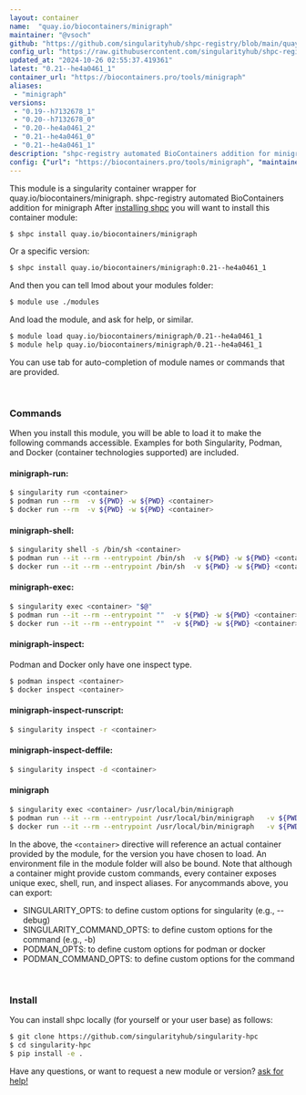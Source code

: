 ```yaml
---
layout: container
name:  "quay.io/biocontainers/minigraph"
maintainer: "@vsoch"
github: "https://github.com/singularityhub/shpc-registry/blob/main/quay.io/biocontainers/minigraph/container.yaml"
config_url: "https://raw.githubusercontent.com/singularityhub/shpc-registry/main/quay.io/biocontainers/minigraph/container.yaml"
updated_at: "2024-10-26 02:55:37.419361"
latest: "0.21--he4a0461_1"
container_url: "https://biocontainers.pro/tools/minigraph"
aliases:
 - "minigraph"
versions:
 - "0.19--h7132678_1"
 - "0.20--h7132678_0"
 - "0.20--he4a0461_2"
 - "0.21--he4a0461_0"
 - "0.21--he4a0461_1"
description: "shpc-registry automated BioContainers addition for minigraph"
config: {"url": "https://biocontainers.pro/tools/minigraph", "maintainer": "@vsoch", "description": "shpc-registry automated BioContainers addition for minigraph", "latest": {"0.21--he4a0461_1": "sha256:498b027990a2ec3678f220881226d1cbfa4db0e9bf67fc68d9b337d311cea3ce"}, "tags": {"0.19--h7132678_1": "sha256:724ed20de63a1b0e6ce756719edcf53c0df06885a640101cdd6fd5769e8d6a88", "0.20--h7132678_0": "sha256:e41e5ae2793d0b47165223220e06567566860e01b795900356a2513e5ff48e1d", "0.20--he4a0461_2": "sha256:530228e3e79a97454e1d852e5b866353d6a8148dc8cd2ba08c7ebc01f2d04f63", "0.21--he4a0461_0": "sha256:258164a3f0d5d9d4277ab49d1371fac77587c8342361b0914ba49f6e2c54fc76", "0.21--he4a0461_1": "sha256:498b027990a2ec3678f220881226d1cbfa4db0e9bf67fc68d9b337d311cea3ce"}, "docker": "quay.io/biocontainers/minigraph", "aliases": {"minigraph": "/usr/local/bin/minigraph"}}
---
```


This module is a singularity container wrapper for quay.io/biocontainers/minigraph.
shpc-registry automated BioContainers addition for minigraph
After [installing shpc](#install) you will want to install this container module:


```bash
$ shpc install quay.io/biocontainers/minigraph
```

Or a specific version:

```bash
$ shpc install quay.io/biocontainers/minigraph:0.21--he4a0461_1
```

And then you can tell lmod about your modules folder:

```bash
$ module use ./modules
```

And load the module, and ask for help, or similar.

```bash
$ module load quay.io/biocontainers/minigraph/0.21--he4a0461_1
$ module help quay.io/biocontainers/minigraph/0.21--he4a0461_1
```

You can use tab for auto-completion of module names or commands that are provided.

<br>

### Commands

When you install this module, you will be able to load it to make the following commands accessible.
Examples for both Singularity, Podman, and Docker (container technologies supported) are included.

#### minigraph-run:

```bash
$ singularity run <container>
$ podman run --rm  -v ${PWD} -w ${PWD} <container>
$ docker run --rm  -v ${PWD} -w ${PWD} <container>
```

#### minigraph-shell:

```bash
$ singularity shell -s /bin/sh <container>
$ podman run --it --rm --entrypoint /bin/sh  -v ${PWD} -w ${PWD} <container>
$ docker run --it --rm --entrypoint /bin/sh  -v ${PWD} -w ${PWD} <container>
```

#### minigraph-exec:

```bash
$ singularity exec <container> "$@"
$ podman run --it --rm --entrypoint ""  -v ${PWD} -w ${PWD} <container> "$@"
$ docker run --it --rm --entrypoint ""  -v ${PWD} -w ${PWD} <container> "$@"
```

#### minigraph-inspect:

Podman and Docker only have one inspect type.

```bash
$ podman inspect <container>
$ docker inspect <container>
```

#### minigraph-inspect-runscript:

```bash
$ singularity inspect -r <container>
```

#### minigraph-inspect-deffile:

```bash
$ singularity inspect -d <container>
```


#### minigraph

```bash
$ singularity exec <container> /usr/local/bin/minigraph
$ podman run --it --rm --entrypoint /usr/local/bin/minigraph   -v ${PWD} -w ${PWD} <container> -c " $@"
$ docker run --it --rm --entrypoint /usr/local/bin/minigraph   -v ${PWD} -w ${PWD} <container> -c " $@"
```



In the above, the `<container>` directive will reference an actual container provided
by the module, for the version you have chosen to load. An environment file in the
module folder will also be bound. Note that although a container
might provide custom commands, every container exposes unique exec, shell, run, and
inspect aliases. For anycommands above, you can export:

 - SINGULARITY_OPTS: to define custom options for singularity (e.g., --debug)
 - SINGULARITY_COMMAND_OPTS: to define custom options for the command (e.g., -b)
 - PODMAN_OPTS: to define custom options for podman or docker
 - PODMAN_COMMAND_OPTS: to define custom options for the command

<br>

### Install

You can install shpc locally (for yourself or your user base) as follows:

```bash
$ git clone https://github.com/singularityhub/singularity-hpc
$ cd singularity-hpc
$ pip install -e .
```

Have any questions, or want to request a new module or version? [ask for help!](https://github.com/singularityhub/singularity-hpc/issues)